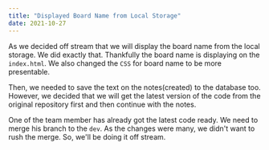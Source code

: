 ```yaml
---
title: "Displayed Board Name from Local Storage"
date: 2021-10-27
---
```


As we decided off stream that we will display the board name from the local storage. We did exactly that. Thankfully the board name is displaying on the `index.html`. We also changed the `CSS` for board name to be more presentable.

Then, we needed to save the text on the notes(created) to the database too. However, we decided that we will get the latest version of the code from the original repository first and then continue with the notes.

One of the team member has already got the latest code ready. We need to merge his branch to the `dev`. As the changes were many, we didn't want to rush the merge. So, we'll be doing it off stream.